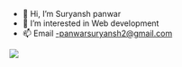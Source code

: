 - 👋 Hi, I’m Suryansh panwar
- 👀 I’m interested in Web development
- 📫 Email -panwarsuryansh2@gmail.com




<a href="https://github.com/carbseater">
 <img align="center" src="https://github-readme-stats.vercel.app/api?username=suryansh4&show_icons=true&theme=light&line_height=27"/>
</a>
